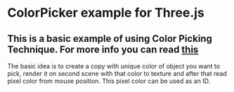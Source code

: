 # ColorPicker example for Three.js 

## This is a basic example of using Color Picking Technique. For more info you can read [this](http://www.opengl-tutorial.org/ru/miscellaneous/clicking-on-objects/picking-with-an-opengl-hack/)

The basic idea is to create a copy with unique color of object you want to pick, render it on second scene with that color to texture
and after that read pixel color from mouse position. This pixel color can be used as an ID.
